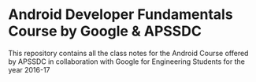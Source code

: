 # Android Developer Fundamentals Course by Google & APSSDC

This repository contains all the class notes for the Android Course offered by APSSDC in collaboration with Google for Engineering Students for the year 2016-17
